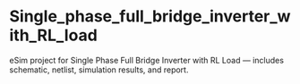 # Single_phase_full_bridge_inverter_with_RL_load
eSim project for Single Phase Full Bridge Inverter with RL Load — includes schematic, netlist, simulation results, and report.
